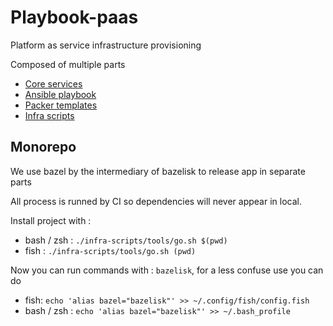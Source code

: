 Playbook-paas
============

Platform as service infrastructure provisioning

Composed of multiple parts

- [Core services](./core)
- [Ansible playbook](./ansible)
- [Packer templates](./packer)
- [Infra scripts](./infra-scripts)

## Monorepo

We use bazel by the intermediary of bazelisk to release app in separate parts

All process is runned by CI so dependencies will never appear in local.

Install project with :
- bash / zsh : `./infra-scripts/tools/go.sh $(pwd)`
- fish : `./infra-scripts/tools/go.sh (pwd)`

Now you can run commands with : `bazelisk`, for a less confuse use you can do

- fish: `echo 'alias bazel="bazelisk"' >> ~/.config/fish/config.fish`
- bash / zsh : `echo 'alias bazel="bazelisk"' >> ~/.bash_profile`
